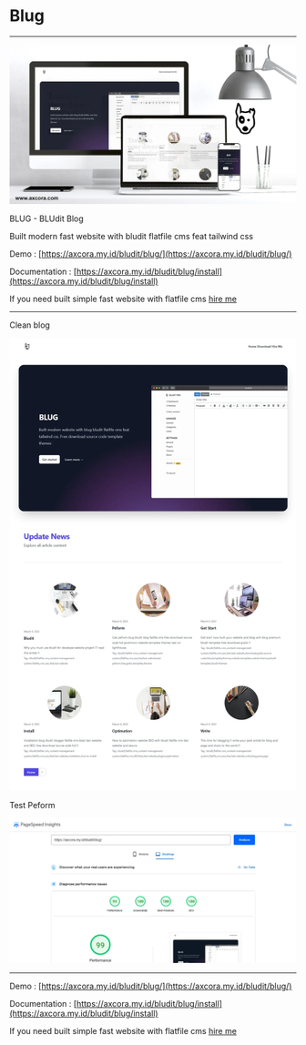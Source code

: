 # Blug

--------

![Free download bludit themes cms](blug.webp)

BLUG - BLUdit Blog

Built modern fast website with bludit flatfile cms feat tailwind css

Demo : [https://axcora.my.id/bludit/blug/](https://axcora.my.id/bludit/blug/)

Documentation : [https://axcora.my.id/bludit/blug/install](https://axcora.my.id/bludit/blug/install)

If you need built simple fast website with flatfile cms [hire me](https://www.fiverr.com/creativitas/design-your-website-with-phyton-django)

--------

Clean blog

![Free download bludit template cms](blugbludit.webp)

Test Peform

![Free download bludit template cms](googlepagespeeddesktop.webp)



--------


Demo : [https://axcora.my.id/bludit/blug/](https://axcora.my.id/bludit/blug/)

Documentation : [https://axcora.my.id/bludit/blug/install](https://axcora.my.id/bludit/blug/install)

If you need built simple fast website with flatfile cms [hire me](https://www.fiverr.com/creativitas/design-your-website-with-phyton-django)
